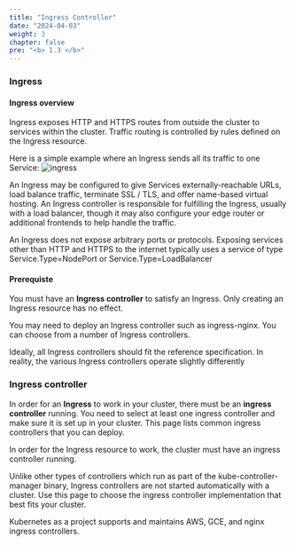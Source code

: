 ```yaml
---
title: "Ingress Controller"
date: "2024-04-03"
weight: 3
chapter: false
pre: "<b> 1.3 </b>"
---
```


### Ingress
#### Ingress overview
Ingress exposes HTTP and HTTPS routes from outside the cluster to services within the cluster. Traffic routing is controlled by rules defined on the Ingress resource.

Here is a simple example where an Ingress sends all its traffic to one Service:
![ingress](../../images/1/3/ingress.svg)

An Ingress may be configured to give Services externally-reachable URLs, load balance traffic, terminate SSL / TLS, and offer name-based virtual hosting. An Ingress controller is responsible for fulfilling the Ingress, usually with a load balancer, though it may also configure your edge router or additional frontends to help handle the traffic.

An Ingress does not expose arbitrary ports or protocols. Exposing services other than HTTP and HTTPS to the internet typically uses a service of type Service.Type=NodePort or Service.Type=LoadBalancer

#### Prerequiste
You must have an **Ingress controller** to satisfy an Ingress. Only creating an Ingress resource has no effect.

You may need to deploy an Ingress controller such as ingress-nginx. You can choose from a number of Ingress controllers.

Ideally, all Ingress controllers should fit the reference specification. In reality, the various Ingress controllers operate slightly differently

### Ingress controller
In order for an **Ingress** to work in your cluster, there must be an **ingress controller** running. You need to select at least one ingress controller and make sure it is set up in your cluster. This page lists common ingress controllers that you can deploy.

In order for the Ingress resource to work, the cluster must have an ingress controller running.

Unlike other types of controllers which run as part of the kube-controller-manager binary, Ingress controllers are not started automatically with a cluster. Use this page to choose the ingress controller implementation that best fits your cluster.

Kubernetes as a project supports and maintains AWS, GCE, and nginx ingress controllers.